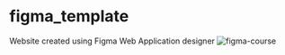 # figma_template
Website created using Figma Web Application designer
![figma-course](/figma-website.png)
